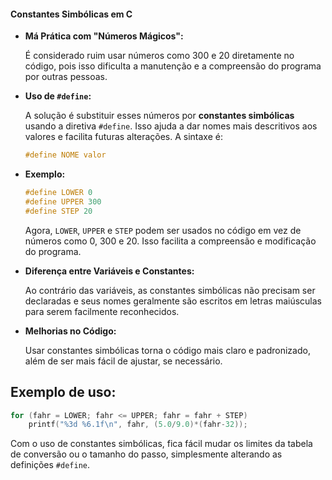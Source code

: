 #### Constantes Simbólicas em C

- **Má Prática com "Números Mágicos":**

  É considerado ruim usar números como 300 e 20 diretamente no código, pois isso dificulta a manutenção e a compreensão do programa por outras pessoas.

- **Uso de `#define`:**

  A solução é substituir esses números por **constantes simbólicas** usando a diretiva `#define`. Isso ajuda a dar nomes mais descritivos aos valores e facilita futuras alterações. A sintaxe é:

  ```c
  #define NOME valor
  ```

- **Exemplo:**
  
  ```c
  #define LOWER 0
  #define UPPER 300
  #define STEP 20
  ```

  Agora, `LOWER`, `UPPER` e `STEP` podem ser usados no código em vez de números como 0, 300 e 20. Isso facilita a compreensão e modificação do programa.

- **Diferença entre Variáveis e Constantes:**

  Ao contrário das variáveis, as constantes simbólicas não precisam ser declaradas e seus nomes geralmente são escritos em letras maiúsculas para serem facilmente reconhecidos.

- **Melhorias no Código:**

  Usar constantes simbólicas torna o código mais claro e padronizado, além de ser mais fácil de ajustar, se necessário.

## Exemplo de uso:

```c
for (fahr = LOWER; fahr <= UPPER; fahr = fahr + STEP)
    printf("%3d %6.1f\n", fahr, (5.0/9.0)*(fahr-32));
```

Com o uso de constantes simbólicas, fica fácil mudar os limites da tabela de conversão ou o tamanho do passo, simplesmente alterando as definições `#define`.
```

